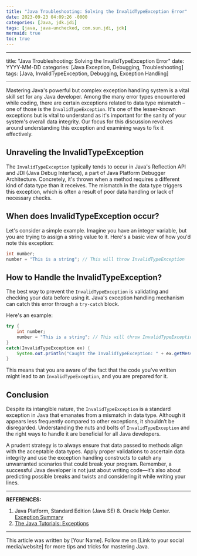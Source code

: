 ```yaml
---
title: "Java Troubleshooting: Solving the InvalidTypeException Error"
date: 2023-09-23 04:09:26 -0000
categories: [Java, jdk.jdi]
tags: [java, java-unchecked, com.sun.jdi, jdk]
mermaid: true
toc: true
---
```


---

title: "Java Troubleshooting: Solving the InvalidTypeException Error"
date: YYYY-MM-DD
categories: [Java Exception, Debugging, Troubleshooting]
tags: [Java, InvalidTypeException, Debugging, Exception Handling]

---


Mastering Java's powerful but complex exception handling system is a vital skill set for any Java developer. Among the many error types encountered while coding, there are certain exceptions related to data type mismatch – one of those is the `InvalidTypeException`. It's one of the lesser-known exceptions but is vital to understand as it's important for the sanity of your system's overall data integrity. Our focus for this discussion revolves around understanding this exception and examining ways to fix it effectively.

## Unraveling the InvalidTypeException

The `InvalidTypeException` typically tends to occur in Java's Reflection API and JDI (Java Debug Interface), a part of Java Platform Debugger Architecture. Concretely, it's thrown when a method requires a different kind of data type than it receives. The mismatch in the data type triggers this exception, which is often a result of poor data handling or lack of necessary checks. 

## When does InvalidTypeException occur?

Let's consider a simple example. Imagine you have an integer variable, but you are trying to assign a string value to it. Here's a basic view of how you'd note this exception:

```java
int number; 
number = "This is a string"; // This will throw InvalidTypeException
```

## How to Handle the InvalidTypeException?

The best way to prevent the `InvalidTypeException` is validating and checking your data before using it. Java's exception handling mechanism can catch this error through a `try-catch` block.

Here's an example: 

```java
try { 
    int number; 
    number = "This is a string"; // This will throw InvalidTypeException
} 
catch(InvalidTypeException ex) { 
    System.out.println("Caught the InvalidTypeException: " + ex.getMessage());
}
```

This means that you are aware of the fact that the code you've written might lead to an `InvalidTypeException`, and you are prepared for it. 

## Conclusion

Despite its intangible nature, the `InvalidTypeException` is a standard exception in Java that emanates from a mismatch in data type. Although it appears less frequently compared to other exceptions, it shouldn’t be disregarded. Understanding the nuts and bolts of `InvalidTypeException` and the right ways to handle it are beneficial for all Java developers.

A prudent strategy is to always ensure that data passed to methods align with the acceptable data types. Apply proper validations to ascertain data integrity and use the exception handling constructs to catch any unwarranted scenarios that could break your program. Remember, a successful Java developer is not just about writing code—it’s also about predicting possible breaks and twists and considering it while writing your lines.

---
    
**REFERENCES:**
1. Java Platform, Standard Edition (Java SE) 8. Oracle Help Center. [Exception Summary](https://docs.oracle.com/javase/8/docs/jdk/api/jpda/jdi/com/sun/jdi/InvalidTypeException.html)
2. [The Java Tutorials: Exceptions](https://docs.oracle.com/javase/tutorial/essential/exceptions/index.html)

---

This article was written by [Your Name]. Follow me on [Link to your social media/website] for more tips and tricks for mastering Java.